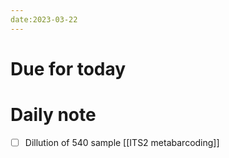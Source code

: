 ```yaml
---
date:2023-03-22
---
```


# Due for today 



# Daily note 

- [ ] Dillution of 540 sample [[ITS2 metabarcoding]]